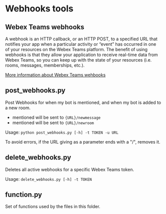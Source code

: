# Webhooks tools

## Webex Teams webhooks

A webhook is an HTTP callback, or an HTTP POST, to a specified URL that notifies your app when a particular activity or “event” has occurred in one of your resources on the Webex Teams platform. The benefit of using webhooks is that they allow your application to receive real-time data from Webex Teams, so you can keep up with the state of your resources (i.e. rooms, messages, memberships, etc.).

[More information about Webex Teams wehbooks](https://developer.webex.com/docs/api/guides/webhooks)

## post_webhooks.py
Post Webhooks for when my bot is mentioned, and when my bot is added to a new room.
* mentioned will be sent to `{URL}/newmessage`
* mentioned will be sent to `{URL}/newroom`

Usage: `python post_webhooks.py [-h] -t TOKEN -u URL`

To avoid errors, if the URL giving as a parameter ends with a "/", removes it.

## delete_webhooks.py
Deletes all active webhooks for a specific Webex Teams token.

Usage: `delete_webhooks.py [-h] -t TOKEN`

## function.py
Set of functions used by the files in this folder.
